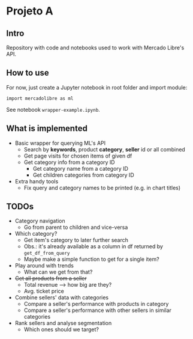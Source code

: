 # Projeto A 

## Intro
Repository with code and notebooks used to work with Mercado Libre's API.

## How to use
For now, just create a Jupyter notebook in root folder and import module:
```
import mercadolibre as ml
```

See notebook `wrapper-example.ipynb`.

## What is implemented

- Basic wrapper for querying ML's API
	- Search by **keywords**, product **category**, **seller** id or all combined
	- Get page visits for chosen items of given df
	- Get category info from a category ID
		- Get category name from a category ID
		- Get children categories from category ID
- Extra handy tools
	- Fix query and category names to be printed (e.g. in chart titles)

## TODOs

- Category navigation
	- Go from parent to children and vice-versa
- Which category?
	- Get item's category to later further search
	- Obs.: it's already available as a column in df returned by `get_df_from_query`
	- Maybe make a simple function to get for a single item?
- Play around with trends
	- What can we get from that?
- <s>Get all products from a seller</s>
	- Total revenue --> how big are they?
	- Avg. ticket price
- Combine sellers' data with categories
	- Compare a seller's performance with products in category
	- Compare a seller's performance with other sellers in similar categories
- Rank sellers and analyse segmentation
	- Which ones should we target?